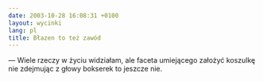 ```yaml
---
date: 2003-10-28 16:08:31 +0100
layout: wycinki
lang: pl
title: Błazen to też zawód
---
```


— Wiele rzeczy w życiu widziałam, ale faceta umiejącego założyć koszulkę nie zdejmując z głowy bokserek to jeszcze nie.
